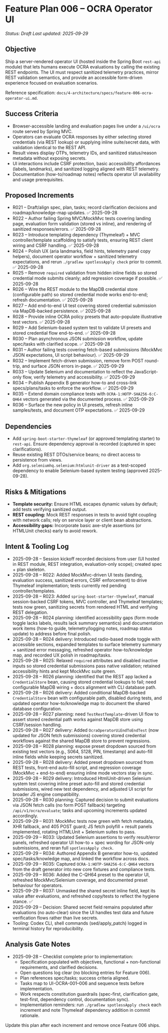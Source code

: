 # Feature Plan 006 – OCRA Operator UI

_Status: Draft_
_Last updated: 2025-09-29_

## Objective
Ship a server-rendered operator UI (hosted inside the Spring Boot `rest-api` module) that lets humans execute OCRA evaluations by calling the existing REST endpoints. The UI must respect sanitized telemetry practices, mirror REST validation semantics, and provide an accessible form-driven experience focused on evaluation scenarios.

Reference specification: `docs/4-architecture/specs/feature-006-ocra-operator-ui.md`.

## Success Criteria
- Browser-accessible landing and evaluation pages live under a `/ui/ocra` route served by Spring MVC.
- Operators can evaluate OCRA responses by either selecting stored credentials (via REST lookup) or supplying inline suite/secret data, with validation identical to the REST API.
- Result views display OTPs, telemetry IDs, and sanitized status/reason metadata without exposing secrets.
- UI interactions include CSRF protection, basic accessibility affordances (labels, landmarks), and sanitized logging aligned with REST telemetry.
- Documentation (how-to/roadmap notes) reflects operator UI availability and usage prerequisites.

## Proposed Increments
- R021 – Draft/align spec, plan, tasks; record clarification decisions and roadmap/knowledge-map updates. ✅ 2025-09-28
- R022 – Author failing Spring MVC/MockMvc tests covering landing page, evaluation form validation (stored vs inline), and rendering of sanitized responses/errors. ✅ 2025-09-28
- R023 – Introduce templating dependency (Thymeleaf) + MVC controller/template scaffolding to satisfy tests, ensuring REST client wiring and CSRF handling. ✅ 2025-09-28
- R024 – Polish UX (aria landmarks, field hints, telemetry panel copy helpers), document operator workflow + sanitized telemetry expectations, and rerun `./gradlew spotlessApply check` prior to commit. ✅ 2025-09-28
- R025 – Remove `required` validation from hidden inline fields so stored credential mode submits cleanly; add regression coverage if possible. ✅ 2025-09-28
- R026 – Wire the REST module to the MapDB credential store (configurable path) so stored credential mode works end-to-end; refresh documentation. ✅ 2025-09-28
- R027 – Add end-to-end UI test covering stored credential submission via MapDB-backed persistence. ✅ 2025-09-28
- R028 – Provide inline OCRA policy presets that auto-populate illustrative test vectors. ✅ 2025-09-28
- R029 – Add Selenium-based system test to validate UI presets and stored credential flow end-to-end. ✅ 2025-09-28
- R030 – Plan asynchronous JSON submission workflow, update spec/tasks with clarified scope. ✅ 2025-09-28
- R031 – Author failing tests covering fetch-based submissions (MockMvc JSON expectations, UI script behaviour). ✅ 2025-09-29
- R032 – Implement fetch-driven submission, remove form POST round-trip, and surface JSON errors in-page. ✅ 2025-09-29
- R033 – Update Selenium and documentation to reflect the JavaScript-only flow, verify telemetry and accessibility. ✅ 2025-09-29
- R034 – Publish Appendix B generator how-to and cross-link specs/plans/tasks to enforce the workflow. ✅ 2025-09-29
- R035 – Extend domain compliance tests with `OCRA-1:HOTP-SHA256-6:C-QH64` vectors generated via the documented process. ✅ 2025-09-29
- R036 – Surface the new policy in UI presets, refresh inline samples/tests, and document OTP expectations. ✅ 2025-09-29

## Dependencies
- Add `spring-boot-starter-thymeleaf` (or approved templating starter) to `rest-api`. Ensure dependency approval is recorded (captured in spec clarifications).
- Reuse existing REST DTOs/service beans; no direct access to persistence from views.
- Add `org.seleniumhq.selenium:htmlunit-driver` as a test-scoped dependency to enable Selenium-based system testing (approved 2025-09-28).

## Risks & Mitigations
- **Template security:** Ensure HTML escapes dynamic values by default; add tests verifying sanitized output.
- **REST coupling:** Mock REST responses in tests to avoid tight coupling with network calls; rely on service layer or client bean abstractions.
- **Accessibility gaps:** Incorporate basic axe-style assertions (or HTMLUnit checks) early to avoid rework.

## Intent & Tooling Log
- 2025-09-28 – Session kickoff recorded decisions from user (UI hosted in REST module, REST integration, evaluation-only scope); created spec + plan skeleton.
- 2025-09-28 – R022: Added MockMvc-driven UI tests (landing, evaluation success, sanitized errors, CSRF enforcement) to drive Thymeleaf implementation; tests currently red pending controller/templates.
- 2025-09-28 – R023: Added `spring-boot-starter-thymeleaf`, manual session-backed CSRF tokens, MVC controller, and Thymeleaf templates; tests now green, sanitizing secrets from rendered HTML and verifying REST delegation.
- 2025-09-28 – R024 planning: identified accessibility gaps (form mode toggle lacks labels, results lack summary semantics) and documentation work items (how-to guide, telemetry/logging notes, roadmap status update) to address before final polish.
- 2025-09-28 – R024 delivery: Introduced radio-based mode toggle with accessible sections, expanded templates to surface telemetry summary + sanitized error messaging, refreshed operator how-to/knowledge map, and recorded UX polish in roadmap/tasks.
- 2025-09-28 – R025: Relaxed `required` attributes and disabled inactive inputs so stored credential submissions pass native validation; retained accessibility hints and kept MockMvc suite green.
- 2025-09-28 – R026 planning: identified that the REST app lacked a `CredentialStore` bean, causing stored credential lookups to fail; need configurable MapDB wiring + docs alignment with CLI database path.
- 2025-09-28 – R026 delivery: Added conditional MapDB-backed `CredentialStore` bean with configurable path, disabled during tests, and updated operator how-to/knowledge map to document the shared database configuration.
- 2025-09-28 – R027 planning: need `TestRestTemplate`-driven UI flow to assert stored credential path works against MapDB store using CSRF/session handling.
- 2025-09-28 – R027 delivery: Added `OcraOperatorUiEndToEndTest` (now updated for JSON fetch submissions) covering stored credential workflows against the shared MapDB store to prevent regressions.
- 2025-09-28 – R028 planning: expose preset dropdown sourced from existing test vectors (e.g., S064, S128, PIN, timestamp) and auto-fill inline fields while keeping secrets sanitized.
- 2025-09-28 – R028 delivery: Added preset dropdown sourced from REST tests, front-end auto-fill script, and regression coverage (MockMvc + end-to-end) ensuring inline mode vectors stay in sync.
- 2025-09-28 – R029 delivery: Introduced HtmlUnit-driven Selenium system test covering inline preset auto-fill and stored credential submissions, wired new test dependency, and adjusted UI script for broader JS engine compatibility.
- 2025-09-28 – R030 planning: Captured decision to submit evaluations via JSON fetch calls (no form POST fallback) targeting `/api/v1/ocra/evaluate`; tasks and upcoming increments updated accordingly.
- 2025-09-29 – R031: MockMvc tests now green with fetch metadata, XHR fallback, and 405 POST guard; JS fetch polyfill + result panels implemented, rotating HTMLUnit + Selenium suites to pass.
- 2025-09-29 – R033: Updated Selenium assertions to verify result/error panels, refreshed operator UI how-to + spec wording for JSON-only submissions, and reran full `spotlessApply check`.
- 2025-09-29 – R034: Authored Appendix B generator how-to, updated spec/tasks/knowledge map, and linked the workflow across docs.
- 2025-09-29 – R035: Captured `OCRA-1:HOTP-SHA256-6:C-QH64` vectors from the draft generator into new core fixtures and compliance tests.
- 2025-09-29 – R036: Added the C-QH64 preset to the operator UI, refreshed MockMvc/Selenium coverage, and documented preset behaviour for operators.
- 2025-09-29 – R037: Unmasked the shared secret inline field, kept its value after evaluations, and refreshed copy/tests to reflect the hygiene stance. ✅
- 2025-09-29 – Decision: Shared secret field remains populated after evaluations (no auto-clear) since the UI handles test data and future verification flows rather than live secrets.
- Tooling: Codex CLI, shell commands (sed/apply_patch) logged in terminal history for reproducibility.

## Analysis Gate Notes
- 2025-09-28 – Checklist complete prior to implementation:
  - Specification populated with objectives, functional + non-functional requirements, and clarified decisions.
  - Open questions log clear (no blocking entries for Feature 006).
  - Plan references spec/tasks; success criteria aligned.
  - Tasks map to UI-OCRA-001–006 and sequence tests before implementation.
  - Work respects constitution guardrails (spec-first, clarification gate, test-first, dependency control, documentation sync).
  - Implementation reminders: run `./gradlew spotlessApply check` each increment and note Thymeleaf dependency addition in commit rationale.

Update this plan after each increment and remove once Feature 006 ships.
